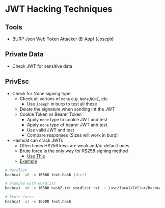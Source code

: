 # JWT Hacking Techniques
## Tools
* BURP Json Web Token Attacker (B-App) (Joseph)
## Private Data
* Check JWT for sensitive data
## PrivEsc
* Check for None signing type
    * Check all varions of `none` e.g. `None`,`NONE`, etc
        * Use `Joseph` in burp to test all these
    * Delete the signature when sending int the JWT
    * Cookie Token vs Bearer Token
        * Apply `none` type to cookie JWT and test
        * Apply `none` type of bearer JWT and test
        * Use valid JWT and test
        * Compare responses (Sizes will work in burp)
* Hashcat can crack JWTs
    * Often times HS256 keys are weak and/or default ones
    * Brute force is the only way for RS258 signing method
        * [Use This](https://github.com/brendan-rius/c-jwt-cracker)
    * [Example](https://gist.github.com/pich4ya/f76280b7a6af67a9adf740f3ee547689)
```bash
# Wordlist
hashcat -a0 -m 16500 text.hash [dict]

# Example with wordlist
hashcat -a0 -m 16500 hash2.txt wordlist.txt -r /usr/local/Cellar/hashcat/5.1.0/share/doc/hashcat/rules/best64.rule

# Brute force
hashcat -a3 -m 16500 text.hash
```